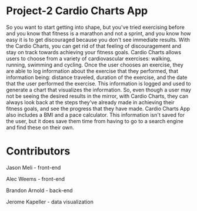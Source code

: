 # Project-2 Cardio Charts App

So you want to start getting into shape, but you've tried exercising before and you know that fitness is a marathon and not a sprint, and you know how easy it is to get discouraged because you don't see immediate results. With the Cardio Charts, you can get rid of that feeling of discouragement and stay on track towards achieving your fitness goals. Cardio Charts  allows users to choose from a variety of cardiovascular exercises: walking, running, swimming and cycling. Once the user chooses an exercise, they are able to log information about the exercise that they performed, that information being: distance traveled, duration of the exercise, and the date that the user performed the exercise. This information is logged and used to generate a chart that visualizes the information. So, even though a user may not be seeing the desired results in the mirror, with Cardio Charts, they can always look back at the steps they've already made in achieving their fitness goals, and see the progress that they have made. Cardio Charts App also includes a BMI and a pace calculator. This information isn't saved for the user, but it does save them time from having to go to a search engine and find these on their own.

# Contributors

Jason Meli - front-end

Alec Weems - front-end

Brandon Arnold - back-end

Jerome Kapeller - data visualization
